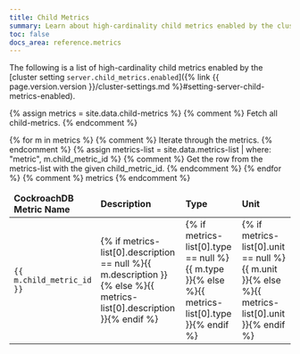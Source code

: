 ```yaml
---
title: Child Metrics
summary: Learn about high-cardinality child metrics enabled by the cluster setting server.child_metrics.enabled.
toc: false
docs_area: reference.metrics
---
```


The following is a list of high-cardinality child metrics enabled by the [cluster setting `server.child_metrics.enabled`]({% link {{ page.version.version }}/cluster-settings.md %}#setting-server-child-metrics-enabled).

{% assign metrics = site.data.child-metrics %}
{% comment %} Fetch all child-metrics. {% endcomment %}

<table>
    <thead>
        <tr>
            <td><b>CockroachDB Metric Name</b></td>
            <td><b>Description</b></td>
            <td><b>Type</b></td>
            <td><b>Unit</b></td>
        </tr>
    </thead>
    <tbody>    
    {% for m in metrics %} {% comment %} Iterate through the metrics. {% endcomment %}
        {% assign metrics-list = site.data.metrics-list | where: "metric", m.child_metric_id %}
        {% comment %} Get the row from the metrics-list with the given child_metric_id. {% endcomment %}
            <tr>
            <td><div id="{{ m.child_metric_id }}" class="anchored"><code>{{ m.child_metric_id }}</code></div></td>
            <td>{% if metrics-list[0].description == null %}{{ m.description }}{% else %}{{ metrics-list[0].description }}{% endif %}</td>
            <td>{% if metrics-list[0].type == null %}{{ m.type }}{% else %}{{ metrics-list[0].type }}{% endif %}</td>
            <td>{% if metrics-list[0].unit == null %}{{ m.unit }}{% else %}{{ metrics-list[0].unit }}{% endif %}</td>
        </tr>
    {% endfor %} {% comment %} metrics {% endcomment %}
    </tbody>
</table>

